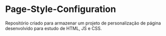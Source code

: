 # Page-Style-Configuration
Repositório criado para armazenar um projeto de personalização de página desenvolvido para estudo de HTML, JS e CSS.
